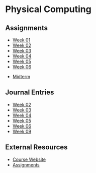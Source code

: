 # Physical Computing

## Assignments

* [Week 01](https://medium.com/@toofanjawan/inspiration-6c7dbf363481)
* [Week 02](https://medium.com/@toofanjawan/implementing-series-and-parallel-circuits-bd20ae0e883a)
* [Week 03](https://medium.com/@toofanjawan/arduino-getting-started-with-io-a5da671c0771)
* [Week 04](https://medium.com/@toofanjawan/arduino-analog-inputs-7df008ad436e)
* [Week 05](https://medium.com/@toofanjawan/arduino-smoothing-and-easing-43e4579505d7)
* [Week 06](https://medium.com/@toofanjawan/interfacing-motors-2304d4154e06)
<!-- * [Week 06 // Creative Prompt](Week%2006/CreativePrompt.md) -->
* [Midterm](https://medium.com/@toofanjawan/tsrct-6d79501ecd46)
<!-- * [Week 09]() -->

## Journal Entries

* [Week 02](Week%2002/Readme.md)
* [Week 03](Week%2003/Readme.md)
* [Week 04](Week%2004/Readme.md)
* [Week 05](Week%2005/Readme.md)
* [Week 06](Week%2006/Readme.md)
* [Week 09](Week%2007/Readme.md)

## External Resources

* [Course Website](https://github.com/phillipdavidstearns/PGTE_5585_F2019)
* [Assignments](https://medium.com/@toofanjawan)